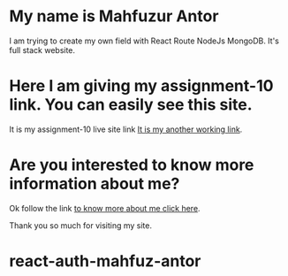 # My name is Mahfuzur Antor

I am trying to create my own field with React Route NodeJs MongoDB. It's full stack website.

# Here I am giving my assignment-10 link. You can easily see this site.

It is my assignment-10 live site link [It is my another working link](https://cranky-knuth-c8f49d.netlify.app/).

# Are you interested to know more information about me?

Ok follow the link [to know more about me click here](https://mahfuz-antor.github.io/web-assignment-1/).

Thank you so much for visiting my site.

# react-auth-mahfuz-antor
